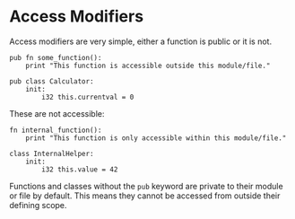 # Access Modifiers

Access modifiers are very simple, either a function is public or it is not.

```
pub fn some_function():
    print "This function is accessible outside this module/file."
```

```
pub class Calculator:
    init:
        i32 this.currentval = 0
```

These are not accessible:

```
fn internal_function():
    print "This function is only accessible within this module/file."
```

```
class InternalHelper:
    init:
        i32 this.value = 42
```

Functions and classes without the `pub` keyword are private to their module or file by default. This means they cannot be accessed from outside their defining scope.
